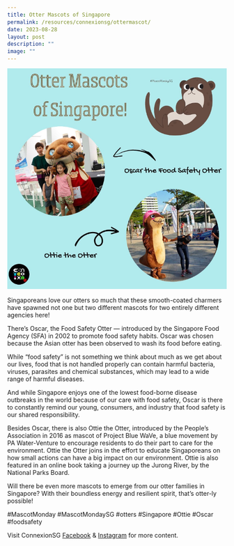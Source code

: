 ```yaml
---
title: Otter Mascots of Singapore
permalink: /resources/connexionsg/ottermascot/
date: 2023-08-28
layout: post
description: ""
image: ""
---
```

![](/images/connexionsg/2023/otter%20ig.PNG)

Singaporeans love our otters so much that these smooth-coated charmers have spawned not one but two different mascots for two entirely different agencies here!

There’s Oscar, the Food Safety Otter — introduced by the Singapore Food Agency (SFA) in 2002 to promote food safety habits. Oscar was chosen because the Asian otter has been observed to wash its food before eating.

While “food safety” is not something we think about much as we get about our lives, food that is not handled properly can contain harmful bacteria, viruses, parasites and chemical substances, which may lead to a wide range of harmful diseases.

And while Singapore enjoys one of the lowest food-borne disease outbreaks in the world because of our care with food safety, Oscar is there to constantly remind our young, consumers, and industry that food safety is our shared responsibility.

Besides Oscar, there is also Ottie the Otter, introduced by the People’s Association in 2016 as mascot of Project Blue WaVe, a blue movement by PA Water-Venture to encourage residents to do their part to care for the environment. Ottie the Otter joins in the effort to educate Singaporeans on how small actions can have a big impact on our environment. Ottie is also featured in an online book taking a journey up the Jurong River, by the National Parks Board.

Will there be even more mascots to emerge from our otter families in Singapore? With their boundless energy and resilient spirit, that’s otter-ly possible!

#MascotMonday #MascotMondaySG #otters #Singapore #Ottie #Oscar #foodsafety

Visit ConnexionSG <a target="_blank" href="https://www.facebook.com/ConnexionSG">Facebook</a> &amp; <a target="_blank" href="https://www.instagram.com/connexionsg/">Instagram</a> for more content.